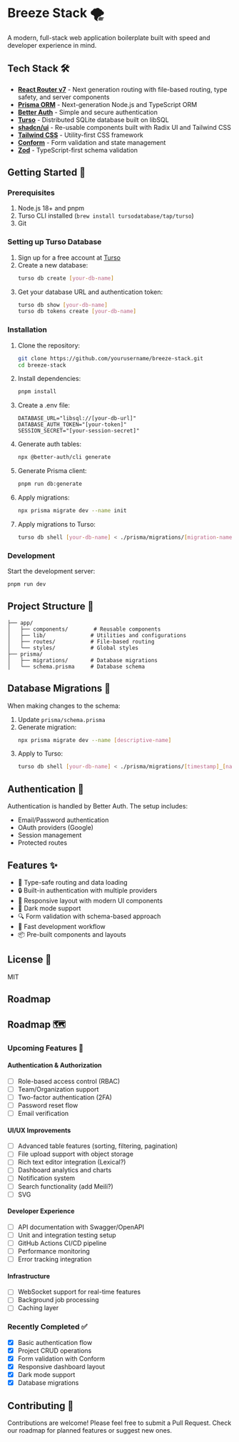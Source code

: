 # Breeze Stack 🌪️

A modern, full-stack web application boilerplate built with speed and developer experience in mind.

## Tech Stack 🛠️

- **[React Router v7](https://reactrouter.com/en/main)** - Next generation routing with file-based routing, type safety, and server components
- **[Prisma ORM](https://www.prisma.io/)** - Next-generation Node.js and TypeScript ORM
- **[Better Auth](https://better-auth.netby.dev/)** - Simple and secure authentication
- **[Turso](https://turso.tech/)** - Distributed SQLite database built on libSQL
- **[shadcn/ui](https://ui.shadcn.com/)** - Re-usable components built with Radix UI and Tailwind CSS
- **[Tailwind CSS](https://tailwindcss.com/)** - Utility-first CSS framework
- **[Conform](https://conform.guide/)** - Form validation and state management
- **[Zod](https://zod.dev/)** - TypeScript-first schema validation

## Getting Started 🚀

### Prerequisites

1. Node.js 18+ and pnpm
2. Turso CLI installed (`brew install tursodatabase/tap/turso`)
3. Git

### Setting up Turso Database

1. Sign up for a free account at [Turso](https://turso.tech)
2. Create a new database:
   ```bash
   turso db create [your-db-name]
   ```
3. Get your database URL and authentication token:
   ```bash
   turso db show [your-db-name]
   turso db tokens create [your-db-name]
   ```

### Installation

1. Clone the repository:
   ```bash
   git clone https://github.com/yourusername/breeze-stack.git
   cd breeze-stack
   ```

2. Install dependencies:
   ```bash
   pnpm install
   ```

3. Create a .env file:
   ```
   DATABASE_URL="libsql://[your-db-url]"
   DATABASE_AUTH_TOKEN="[your-token]"
   SESSION_SECRET="[your-session-secret]"
   ```

4. Generate auth tables:
   ```bash
   npx @better-auth/cli generate
   ```

5. Generate Prisma client:
   ```bash
   pnpm run db:generate
   ```

6. Apply migrations:
   ```bash
   npx prisma migrate dev --name init
   ```

7. Apply migrations to Turso:
   ```bash
   turso db shell [your-db-name] < ./prisma/migrations/[migration-name]/migration.sql
   ```

### Development

Start the development server:
```bash
pnpm run dev
```

## Project Structure 📁

```
├── app/
│   ├── components/        # Reusable components
│   ├── lib/              # Utilities and configurations
│   ├── routes/           # File-based routing
│   └── styles/           # Global styles
├── prisma/
│   ├── migrations/       # Database migrations
│   └── schema.prisma     # Database schema
```

## Database Migrations 🔄

When making changes to the schema:

1. Update `prisma/schema.prisma`
2. Generate migration:
   ```bash
   npx prisma migrate dev --name [descriptive-name]
   ```
3. Apply to Turso:
   ```bash
   turso db shell [your-db-name] < ./prisma/migrations/[timestamp]_[name]/migration.sql
   ```

## Authentication 🔐

Authentication is handled by Better Auth. The setup includes:
- Email/Password authentication
- OAuth providers (Google)
- Session management
- Protected routes

## Features ✨

- 🎯 Type-safe routing and data loading
- 🔒 Built-in authentication with multiple providers
- 📱 Responsive layout with modern UI components
- 🎨 Dark mode support
- 🔍 Form validation with schema-based approach
- 🚀 Fast development workflow
- 📦 Pre-built components and layouts

## License 📝

MIT
## Roadmap
## Roadmap 🗺️

### Upcoming Features 🚀

#### Authentication & Authorization
- [ ] Role-based access control (RBAC)
- [ ] Team/Organization support
- [ ] Two-factor authentication (2FA)
- [ ] Password reset flow
- [ ] Email verification

#### UI/UX Improvements
- [ ] Advanced table features (sorting, filtering, pagination)
- [ ] File upload support with object storage
- [ ] Rich text editor integration (Lexical?)
- [ ] Dashboard analytics and charts
- [ ] Notification system
- [ ] Search functionality (add Meili?)
- [ ] SVG 

#### Developer Experience
- [ ] API documentation with Swagger/OpenAPI
- [ ] Unit and integration testing setup
- [ ] GitHub Actions CI/CD pipeline
- [ ] Performance monitoring
- [ ] Error tracking integration

#### Infrastructure
- [ ] WebSocket support for real-time features
- [ ] Background job processing
- [ ] Caching layer

### Recently Completed ✅

- [x] Basic authentication flow
- [x] Project CRUD operations
- [x] Form validation with Conform
- [x] Responsive dashboard layout
- [x] Dark mode support
- [x] Database migrations

## Contributing 🤝

Contributions are welcome! Please feel free to submit a Pull Request. Check our roadmap for planned features or suggest new ones.